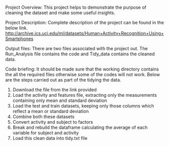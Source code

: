 Project Overview:
This project helps to demonstrate the purpose of cleaning the dataset and make some useful insights. 

Project Description:
Complete description of the project can be found in the below link.
http://archive.ics.uci.edu/ml/datasets/Human+Activity+Recognition+Using+Smartphones

Output files:
There are two files associated with the project out.
The Run_Analysis file contains the code and Tidy_data contains the cleaned data.

Code briefing:
It should be made sure that the working directory contains the all the required files otherwise some of the codes will not work.
Below are the steps carried out as part of the tidying the data.

1.	Download the file from the link provided
2.	Load the activity and features file, extracting only the measurements containing only mean and standard deviation
3.	Load the test and train datasets, keeping only those columns which reflect a mean or standard deviation
4.	Combine both these datasets
5.	Convert activity and subject to factors
6.	Break and rebuild the dataframe calculating the average of each variable for subject and activity
7.	Load this clean data into tidy.txt file


